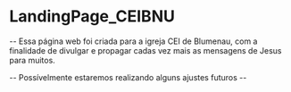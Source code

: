 # LandingPage_CEIBNU

-- Essa página web foi criada para a igreja CEI de Blumenau, com a finalidade de divulgar e propagar cadas vez mais as mensagens de Jesus para muitos.

-- Possívelmente estaremos realizando alguns ajustes futuros --


